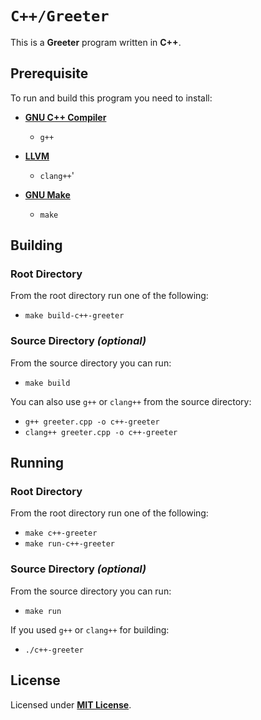 # `C++/Greeter`

This is a **Greeter** program written in **C++**.

## Prerequisite

To run and build this program you need to install:

* [**GNU C++ Compiler**](https://gcc.gnu.org)
  * `g++`

* [**LLVM**](https://releases.llvm.org/)
  * `clang++`'

* [**GNU Make**](https://www.gnu.org/software/make/)
  * `make`

## Building

### Root Directory

From the root directory run one of the following:

* `make build-c++-greeter`

### Source Directory _(optional)_

From the source directory you can run:

* `make build`

You can also use `g++` or `clang++` from the source directory:

* `g++ greeter.cpp -o c++-greeter`
* `clang++ greeter.cpp -o c++-greeter`

## Running

### Root Directory

From the root directory run one of the following:

* `make c++-greeter`
* `make run-c++-greeter`

### Source Directory _(optional)_

From the source directory you can run:

* `make run`

If you used `g++` or `clang++` for building:

* `./c++-greeter`

## License

Licensed under [**MIT License**](https://github.com/altersabeh/codes/blob/main/LICENSE).
